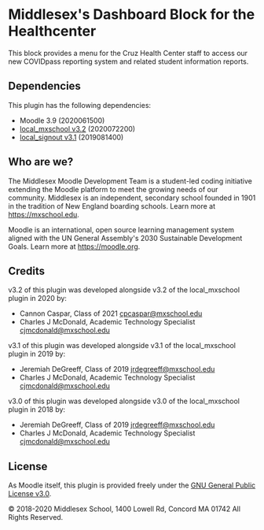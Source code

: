 # Middlesex's Dashboard Block for the Healthcenter
This block provides a menu for the Cruz Health Center staff to access our new COVIDpass reporting system and related student information reports.

## Dependencies
This plugin has the following dependencies:
- Moodle 3.9 (2020061500)
- [local_mxschool v3.2](/local/mxschool/README.md) (2020072200)
- [local_signout v3.1](/local/mxschool/README.md) (2019081400)

## Who are we?
The Middlesex Moodle Development Team is a student-led coding initiative extending the Moodle platform to meet the growing needs of our community. Middlesex is an independent, secondary school founded in 1901 in the tradition of New England boarding schools. Learn more at <https://mxschool.edu>.

Moodle is an international, open source learning management system aligned with the UN General Assembly's 2030 Sustainable Development Goals. Learn more at <https://moodle.org>.

## Credits
v3.2 of this plugin was developed alongside v3.2 of the local_mxschool plugin in 2020 by:
- Cannon Caspar, Class of 2021 <cpcaspar@mxschool.edu>
- Charles J McDonald, Academic Technology Specialist <cjmcdonald@mxschool.edu>

v3.1 of this plugin was developed alongside v3.1 of the local_mxschool plugin in 2019 by:
- Jeremiah DeGreeff, Class of 2019 <jrdegreeff@mxschool.edu>
- Charles J McDonald, Academic Technology Specialist <cjmcdonald@mxschool.edu>

v3.0 of this plugin was developed alongside v3.0 of the local_mxschool plugin in 2018 by:
- Jeremiah DeGreeff, Class of 2019 <jrdegreeff@mxschool.edu>
- Charles J McDonald, Academic Technology Specialist <cjmcdonald@mxschool.edu>

## License
As Moodle itself, this plugin is provided freely under the [GNU General Public License v3.0](/COPYING.txt).

© 2018-2020 Middlesex School, 1400 Lowell Rd, Concord MA 01742 All Rights Reserved.
